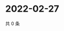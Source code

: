 # 2022-02-27

共 0 条

<!-- BEGIN WEIBO -->
<!-- 最后更新时间 Sun Feb 27 2022 10:25:35 GMT+0800 (China Standard Time) -->

<!-- END WEIBO -->
